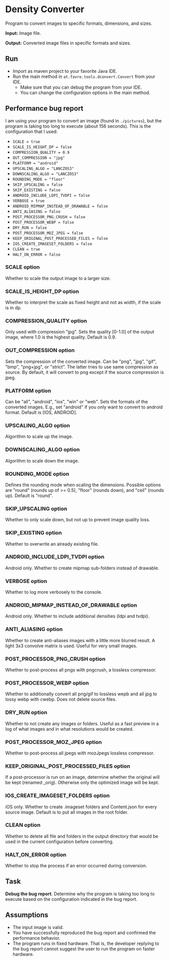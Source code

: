 # Density Converter
Program to convert images to specific formats, dimensions, and sizes.

**Input:** Image file.

**Output:** Converted image files in specific formats and sizes.

## Run

* Import as maven project to your favorite Java IDE.
* Run the main method in `at.favre.tools.dconvert.Convert` from your IDE.
    * Make sure that you can debug the program from your IDE.
    * You can change the configuration options in the main method.

## Performance bug report
I am using your program to convert an image (found in `./pictures`), but the program is taking too long to execute (about 156 seconds).
This is the configuration that I used: 

* `SCALE = true`
* `SCALE_IS_HEIGHT_DP = false` 
* `COMPRESSION_QUALITY = 0.9` 
* `OUT_COMPRESSION = "jpg"` 
* `PLATFORM = "android"` 
* `UPSCALING_ALGO = "LANCZOS3"` 
* `DOWNSCALING_ALGO = "LANCZOS3"` 
* `ROUNDING_MODE = "floor"` 
* `SKIP_UPSCALING = false` 
* `SKIP_EXISTING = false` 
* `ANDROID_INCLUDE_LDPI_TVDPI = false`  
* `VERBOSE = true`  
* `ANDROID_MIPMAP_INSTEAD_OF_DRAWABLE = false`  
* `ANTI_ALIASING = false`  
* `POST_PROCESSOR_PNG_CRUSH = false`  
* `POST_PROCESSOR_WEBP = false`  
* `DRY_RUN = false`  
* `POST_PROCESSOR_MOZ_JPEG = false`  
* `KEEP_ORIGINAL_POST_PROCESSED_FILES = false`  
* `IOS_CREATE_IMAGESET_FOLDERS = false`  
* `CLEAN = true`  
* `HALT_ON_ERROR = false`  

### SCALE option
Whether to scale the output image to a larger size.

### SCALE_IS_HEIGHT_DP option
Whether to interpret the scale as fixed height and not as width, if the scale is in dp.
 
### COMPRESSION_QUALITY option
Only used with compression "jpg". Sets the quality [0-1.0] of the output image, where 1.0 is the highest quality. 
Default is 0.9.
 
### OUT_COMPRESSION option
Sets the compression of the converted image. 
Can be "png", "jpg", "gif", "bmp", "png+jpg", or "strict".
The latter tries to use same compression as source. 
By default, it will convert to png except if the source compression is jpeg.
 
### PLATFORM option
Can be "all", "android", "ios", "win" or "web". 
Sets the formats of the converted images.
E.g., set "android" if you only want to convert to android format. 
Default is [IOS, ANDROID].
 
### UPSCALING_ALGO option
Algorithm to scale up the image.
 
### DOWNSCALING_ALGO option
Algorithm to scale down the image.
 
### ROUNDING_MODE option
Defines the rounding mode when scaling the dimensions. 
Possible options are "round" (rounds up of >= 0.5), "floor" (rounds down), and "ceil" (rounds up). 
Default is "round".
 
### SKIP_UPSCALING option
Whether to only scale down, but not up to prevent image quality loss.
 
### SKIP_EXISTING option
Whether to overwrite an already existing file.
 
### ANDROID_INCLUDE_LDPI_TVDPI option
Android only.
Whether to create mipmap sub-folders instead of drawable.
  
### VERBOSE option
Whether to log more verbosely to the console.
  
### ANDROID_MIPMAP_INSTEAD_OF_DRAWABLE option
Android only.
Whether to include additional densities (ldpi and tvdpi).
  
### ANTI_ALIASING option
Whether to create anti-aliases images with a little more blurred result.
A light 3x3 convolve matrix is used.
Useful for very small images.
  
### POST_PROCESSOR_PNG_CRUSH option
Whether to post-process all pngs with pngcrush, a lossless compressor. 
  
### POST_PROCESSOR_WEBP option
Whether to additionally convert all png/gif to lossless wepb and all jpg to lossy webp with cwebp. 
Does not delete source files.
  
### DRY_RUN option
Whether to not create any images or folders. 
Useful as a fast preview in a log of what images and in what resolutions would be created.
  
### POST_PROCESSOR_MOZ_JPEG option
Whether to post-process all jpegs with mozJpegs lossless compressor.
  
### KEEP_ORIGINAL_POST_PROCESSED_FILES option
If a post-processor is run on an image, determine whether the original will be kept (renamed _orig).
Otherwise only the optimized image will be kept.
  
### IOS_CREATE_IMAGESET_FOLDERS option
iOS only.
Whether to create .imageset folders and Content.json for every source image.
Default is to put all images in the root folder.
  
### CLEAN option
Whether to delete all file and folders in the output directory that would be used in the current configuration before converting.
  
### HALT_ON_ERROR option
Whether to stop the process if an error occurred during conversion.

## Task
**Debug the bug report**. Determine why the program is taking too long to execute based on the configuration indicated in the bug report.

## Assumptions

* The input image is valid.
* You have successfully reproduced the bug report and confirmed the performance behavior.
* The program runs in fixed hardware. 
That is, the developer replying to the bug report cannot suggest the user to run the program on faster hardware.

